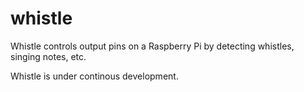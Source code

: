# whistle
Whistle controls output pins on a Raspberry Pi by detecting whistles, singing notes, etc.

Whistle is under continous development.
